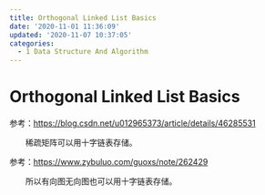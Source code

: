 ```yaml
---
title: Orthogonal Linked List Basics
date: '2020-11-01 11:36:09'
updated: '2020-11-07 10:37:05'
categories:
  - 1 Data Structure And Algorithm
---
```

# Orthogonal Linked List Basics



参考：<https://blog.csdn.net/u012965373/article/details/46285531>

　　稀疏矩阵可以用十字链表存储。

参考：<https://www.zybuluo.com/guoxs/note/262429>

　　所以有向图无向图也可以用十字链表存储。

